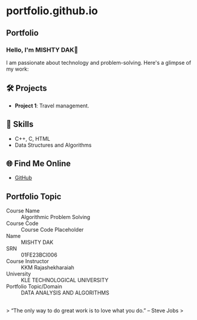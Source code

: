 # portfolio.github.io
## Portfolio

### Hello, I'm MISHTY DAK👋

I am passionate about technology and problem-solving. Here's a glimpse of my work:

## 🛠️ Projects
- **Project 1**: Travel management.

## 🚀 Skills
- C++, C, HTML
- Data Structures and Algorithms

## 🌐 Find Me Online
- [GitHub](https://github.com/mishtydak)

## Portfolio Topic

<dl>
<dt>Course Name</dt>
<dd>Algorithmic Problem Solving</dd>
<dt>Course Code</dt>
<dd>Course Code Placeholder</dd>
<dt>Name</dt>
<dd>MISHTY DAK</dd>
<dt>SRN</dt>
<dd>01FE23BCI006</dd>
<dt>Course Instructor</dt>
<dd>KKM Rajashekharaiah</dd>
<dt>University</dt>
<dd>KLE TECHNOLOGICAL UNIVERSITY</dd>
<dt>Portfolio Topic/Domain</dt>
<dd>DATA ANALYSIS AND ALGORITHMS</dd>
</dl>

<br> 
> “The only way to do great work is to love what you do.” – Steve Jobs
>
